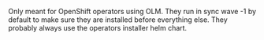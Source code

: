 Only meant for OpenShift operators using OLM.
They run in sync wave -1 by default to make sure they are installed before everything else.
They probably always use the operators installer helm chart.